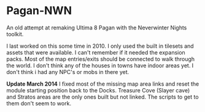 Pagan-NWN
=========

An old attempt at remaking Ultima 8 Pagan with the Neverwinter Nights toolkit.

I last worked on this some time in 2010.
I only used the built in tilesets and assets that were available. I can't remember if it needed the expansion packs.
Most of the map entries/exits should be connected to walk through the world. I don't think any of the houses in towns have indoor areas yet.
I don't think i had any NPC's or mobs in there yet.

**Update March 2014**
I fixed most of the missing map area links and reset the module starting position back to the Docks.
Treasure Cove (Slayer cave) and Stratos areas are the only ones built but not linked. The scripts to get to them don't seem to work.
